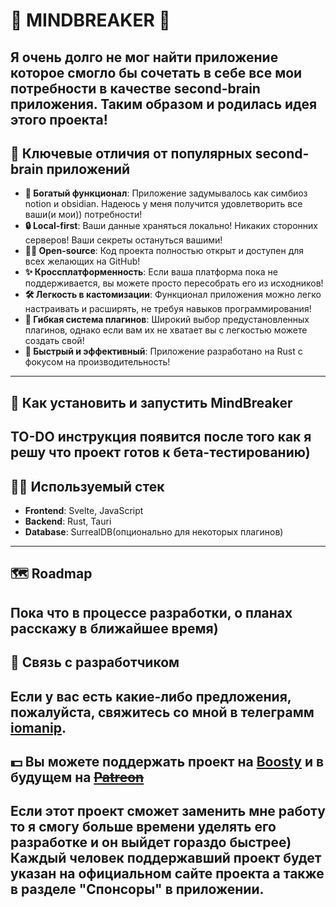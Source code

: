 # 🧠 MINDBREAKER 🧠
Я очень долго не мог найти приложение которое смогло бы сочетать в себе все мои потребности в качестве second-brain приложения. Таким образом и родилась идея этого проекта!
---
## 🔑 Ключевые отличия от популярных second-brain приложений
- **🔮 Богатый функционал**: Приложение задумывалось как симбиоз notion и obsidian. Надеюсь у меня получится удовлетворить все ваши(и мои)) потребности!
- **🔒 Local-first**: Ваши данные храняться локально! Никаких сторонних серверов! Ваши секреты остануться вашими!
- **⛓️‍💥 Open-source**: Код проекта полностью открыт и доступен для всех желающих на GitHub!
- **✨ Кроссплатформенность**: Если ваша платформа пока не поддерживается, вы можете просто пересобрать его из исходников!
- **🛠️ Легкость в кастомизации**: Функционал приложения можно легко настраивать и расширять, не требуя навыков программирования!
- **💪 Гибкая система плагинов**: Широкий выбор предустановленных плагинов, однако если вам их не хватает вы с легкостью можете создать свой!
- **🚀 Быстрый и эффективный**: Приложение разработано на Rust с фокусом на производительность!
---
## 📝 Как установить и запустить MindBreaker
**TO-DO** инструкция появится после того как я решу что проект готов к бета-тестированию)
---
## 🧑‍💻 Используемый стек
- **Frontend**: Svelte, JavaScript
- **Backend**: Rust, Tauri
- **Database**: SurrealDB(опционально для некоторых плагинов)
---
## 🗺️ Roadmap
Пока что в процессе разработки, о планах расскажу в ближайшее время)
---
## 📝 Связь с разработчиком
Если у вас есть какие-либо предложения, пожалуйста, свяжитесь со мной в телеграмм [iomanip](https://t.me/GhostOfTranshumanist).
---
## 💵 Вы можете поддержать проект на [Boosty]() и в будущем на ~~[Patreon](...)~~
Если этот проект сможет заменить мне работу то я смогу больше времени уделять его разработке и он выйдет гораздо быстрее)
Каждый человек поддержавший проект будет указан на официальном сайте проекта а также в разделе "Спонсоры" в приложении.
---
